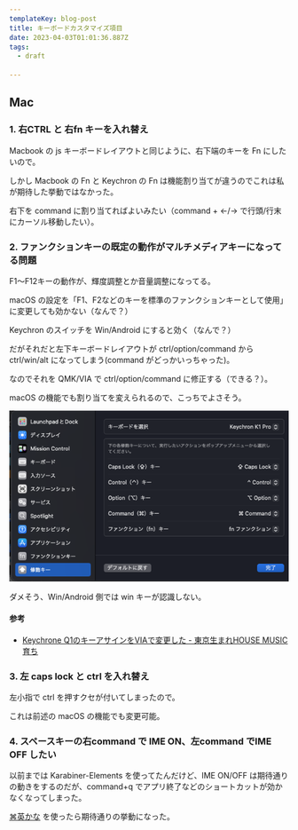 ```yaml
---
templateKey: blog-post
title: キーボードカスタマイズ項目
date: 2023-04-03T01:01:36.887Z
tags:
  - draft

---
```


## Mac

### 1. 右CTRL と 右fn キーを入れ替え

Macbook の js キーボードレイアウトと同じように、右下端のキーを Fn にしたいので。

しかし Macbook の Fn と Keychron の Fn は機能割り当てが違うのでこれは私が期待した挙動ではなかった。

右下を command に割り当てればよいみたい（command + ←/→ で行頭/行末 にカーソル移動したい）。


### 2. ファンクションキーの既定の動作がマルチメディアキーになってる問題

F1〜F12キーの動作が、輝度調整とか音量調整になってる。

macOS の設定を「F1、F2などのキーを標準のファンクションキーとして使用」に変更しても効かない（なんで？）

Keychron のスイッチを Win/Android にすると効く（なんで？）

だがそれだと左下キーボードレイアウトが ctrl/option/command から ctrl/win/alt になってしまう(command がどっかいっちゃった)。

なのでそれを QMK/VIA で ctrl/option/command に修正する（できる？）。

macOS の機能でも割り当てを変えられるので、こっちでよさそう。

![image.png](https://raw.githubusercontent.com/amay077/blog2023/main/static/img/posts/2023-04-03-01GX2E0W3085MG5DP02AYEDN84.png)

ダメそう、Win/Android 側では win キーが認識しない。

#### 参考

- [Keychrone Q1のキーアサインをVIAで変更した - 東京生まれHOUSE MUSIC育ち](https://nomusicnolife.hatenablog.com/entry/2022/05/21/Keychrone_Q1%E3%81%AE%E3%82%AD%E3%83%BC%E3%82%A2%E3%82%B5%E3%82%A4%E3%83%B3%E3%82%92VIA%E3%81%A7%E5%A4%89%E6%9B%B4%E3%81%97%E3%81%9F)


### 3. 左 caps lock と ctrl を入れ替え

左小指で ctrl を押すクセが付いてしまったので。

これは前述の macOS の機能でも変更可能。


### 4. スペースキーの右command で IME ON、左command でIME OFF したい

以前までは Karabiner-Elements を使ってたんだけど、IME ON/OFF は期待通りの動きをするのだが、command+q でアプリ終了などのショートカットが効かなくなってしまった。

[⌘英かな](https://ei-kana.appspot.com/) を使ったら期待通りの挙動になった。